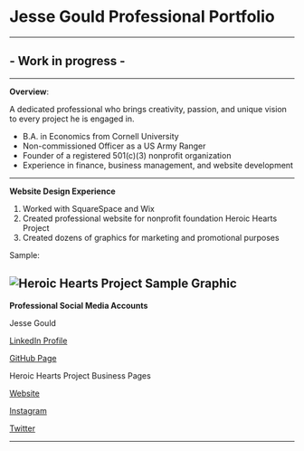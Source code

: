 # Jesse Gould Professional Portfolio
---

## - Work in progress -

---
**Overview**:

A dedicated professional who brings creativity, passion, and unique vision to every project he is engaged in.

* B.A. in Economics from Cornell University
* Non-commissioned Officer as a US Army Ranger
* Founder of a registered 501(c)(3) nonprofit organization 
* Experience in finance, business management, and website development

---
**Website Design Experience**

1.  Worked with SquareSpace and Wix
2.  Created professional website for nonprofit foundation Heroic Hearts Project
3.  Created dozens of graphics for marketing and promotional purposes
   

Sample:

![Heroic Hearts Project Sample Graphic](https://www.heroicheartsproject.org)   
---
**Professional Social Media Accounts**  

Jesse Gould

[LinkedIn Profile](https://www.linkedin.com/in/jesse-gould-62515a7)

[GitHub Page](https://github.com/jcgould48/Jesse-Gould-Portfolio)

Heroic Hearts Project Business Pages

[Website](https://www.heroicheartsproject.org)

[Instagram](https://www.instagram.com/heroicheartsproject/)

[Twitter](https://twitter.com/weheroichearts/)

---

